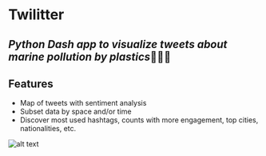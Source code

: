# Twilitter
## _Python Dash app to visualize tweets about marine pollution by plastics_🥄🥛🌊

## Features

- Map of tweets with sentiment analysis
- Subset data by space and/or time
- Discover most used hashtags, counts with more engagement, top cities, nationalities, etc. 

![alt text](https://github.com/PabloOtero/twilitter/images/twilitter.png?raw=true)
